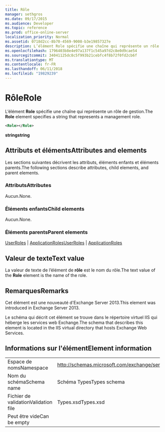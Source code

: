 ```yaml
---
title: Rôle
manager: sethgros
ms.date: 09/17/2015
ms.audience: Developer
ms.topic: reference
ms.prod: office-online-server
localization_priority: Normal
ms.assetid: 0718d2cc-8b70-4569-9008-b3e19857327e
description: L’élément Role spécifie une chaîne qui représente un rôle de gestion.
ms.openlocfilehash: 1796403b8e4e97a137f1c545a97d2c8e0d9cae54
ms.sourcegitcommit: 34041125dc8c5f993b21cebfc4f8b72f0fd2cb6f
ms.translationtype: MT
ms.contentlocale: fr-FR
ms.lasthandoff: 06/11/2018
ms.locfileid: "19829239"
---
```

# <a name="role"></a><span data-ttu-id="e2519-103">Rôle</span><span class="sxs-lookup"><span data-stu-id="e2519-103">Role</span></span>

<span data-ttu-id="e2519-104">L’élément **Role** spécifie une chaîne qui représente un rôle de gestion.</span><span class="sxs-lookup"><span data-stu-id="e2519-104">The **Role** element specifies a string that represents a management role.</span></span> 
  
```XML
<Role></Role>
```

 <span data-ttu-id="e2519-105">**string**</span><span class="sxs-lookup"><span data-stu-id="e2519-105">**string**</span></span>
## <a name="attributes-and-elements"></a><span data-ttu-id="e2519-106">Attributs et éléments</span><span class="sxs-lookup"><span data-stu-id="e2519-106">Attributes and elements</span></span>

<span data-ttu-id="e2519-107">Les sections suivantes décrivent les attributs, éléments enfants et éléments parents.</span><span class="sxs-lookup"><span data-stu-id="e2519-107">The following sections describe attributes, child elements, and parent elements.</span></span>
  
### <a name="attributes"></a><span data-ttu-id="e2519-108">Attributs</span><span class="sxs-lookup"><span data-stu-id="e2519-108">Attributes</span></span>

<span data-ttu-id="e2519-109">Aucun.</span><span class="sxs-lookup"><span data-stu-id="e2519-109">None.</span></span>
  
### <a name="child-elements"></a><span data-ttu-id="e2519-110">Éléments enfants</span><span class="sxs-lookup"><span data-stu-id="e2519-110">Child elements</span></span>

<span data-ttu-id="e2519-111">Aucun.</span><span class="sxs-lookup"><span data-stu-id="e2519-111">None.</span></span>
  
### <a name="parent-elements"></a><span data-ttu-id="e2519-112">Éléments parents</span><span class="sxs-lookup"><span data-stu-id="e2519-112">Parent elements</span></span>

<span data-ttu-id="e2519-113">[UserRoles](userroles.md) | [ApplicationRoles](applicationroles.md)</span><span class="sxs-lookup"><span data-stu-id="e2519-113">[UserRoles](userroles.md) | [ApplicationRoles](applicationroles.md)</span></span>
  
## <a name="text-value"></a><span data-ttu-id="e2519-114">Valeur de texte</span><span class="sxs-lookup"><span data-stu-id="e2519-114">Text value</span></span>

<span data-ttu-id="e2519-115">La valeur de texte de l’élément de **rôle** est le nom du rôle.</span><span class="sxs-lookup"><span data-stu-id="e2519-115">The text value of the **Role** element is the name of the role.</span></span> 
  
## <a name="remarks"></a><span data-ttu-id="e2519-116">Remarques</span><span class="sxs-lookup"><span data-stu-id="e2519-116">Remarks</span></span>

<span data-ttu-id="e2519-117">Cet élément est une nouveauté d'Exchange Server 2013.</span><span class="sxs-lookup"><span data-stu-id="e2519-117">This element was introduced in Exchange Server 2013.</span></span>
  
<span data-ttu-id="e2519-118">Le schéma qui décrit cet élément se trouve dans le répertoire virtuel IIS qui héberge les services web Exchange.</span><span class="sxs-lookup"><span data-stu-id="e2519-118">The schema that describes this element is located in the IIS virtual directory that hosts Exchange Web Services.</span></span>
  
## <a name="element-information"></a><span data-ttu-id="e2519-119">Informations sur l'élément</span><span class="sxs-lookup"><span data-stu-id="e2519-119">Element information</span></span>

|||
|:-----|:-----|
|<span data-ttu-id="e2519-120">Espace de noms</span><span class="sxs-lookup"><span data-stu-id="e2519-120">Namespace</span></span>  <br/> |http://schemas.microsoft.com/exchange/services/2006/types  <br/> |
|<span data-ttu-id="e2519-121">Nom du schéma</span><span class="sxs-lookup"><span data-stu-id="e2519-121">Schema name</span></span>  <br/> |<span data-ttu-id="e2519-122">Schéma Types</span><span class="sxs-lookup"><span data-stu-id="e2519-122">Types schema</span></span>  <br/> |
|<span data-ttu-id="e2519-123">Fichier de validation</span><span class="sxs-lookup"><span data-stu-id="e2519-123">Validation file</span></span>  <br/> |<span data-ttu-id="e2519-124">Types.xsd</span><span class="sxs-lookup"><span data-stu-id="e2519-124">Types.xsd</span></span>  <br/> |
|<span data-ttu-id="e2519-125">Peut être vide</span><span class="sxs-lookup"><span data-stu-id="e2519-125">Can be empty</span></span>  <br/> ||
   


